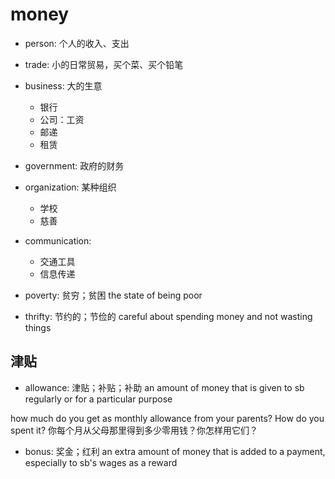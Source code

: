 # money

- person: 个人的收入、支出
- trade: 小的日常贸易，买个菜、买个铅笔
- business: 大的生意
  - 银行
  - 公司：工资
  - 邮递
  - 租赁
- government: 政府的财务
- organization: 某种组织
  - 学校
  - 慈善
- communication:
  - 交通工具
  - 信息传递

- poverty: 贫穷；贫困 the state of being poor
- thrifty: 节约的；节俭的 careful about spending money and not wasting things

## 津贴

- allowance: 津贴；补贴；补助 an amount of money that is given to sb regularly or for a particular purpose

how much do you get as monthly allowance from your parents? How do you spent it? 你每个月从父母那里得到多少零用钱？你怎样用它们？

- bonus: 奖金；红利 an extra amount of money that is added to a payment, especially to sb's wages as a reward





